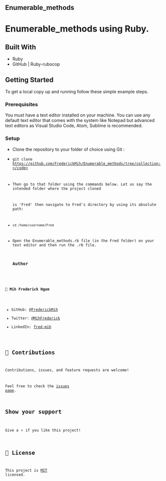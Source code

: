 # [](https://img.shields.io/badge/Microverse-blueviolet)

## Enumerable_methods
# Enumerable_methods using Ruby.
## Built With

- Ruby
- GitHub | Ruby-rubocop
## Getting Started

To get a local copy up and running follow these simple example steps.
 ### Prerequisites
You must have a text editor installed on your machine.
You can use any default text editor that comes with the system like Notepad but advanced text editors
as Visual Studio Code, Atom, Sublime is recommended.
### Setup
* Clone the repository to your folder of choice using Git :

* <code>git clone https://github.com/FrederickMih/Enumerable_methods/tree/collection:</code>

* Then go to that folder using the commands below. Let us say the intended folder where the project cloned

  is 'Fred' then navigate to Fred's directory by using its absolute path:

* <code>cd /home/username/Fred</code>

* Open the Enumerable_methods.rb file (in the Fred folder) on your text editor and then run the .rb file.

   ### Author

👤 **Mih Frederick Ngum**

- GitHub: [@FrederickMih](https://github.com/FrederickMih)
- Twitter: [@MihFrederick](https://twitter.com/MihFrederick)
- LinkedIn: [fred-mih](https://www.linkedin.com/in/fred-mih-495bb31a2/)
## 🤝 Contributions

Contributions, issues, and feature requests are welcome!

Feel free to check the [issues page](https://github.com/FrederickMih/Enumerable_methods/tree/collection/issues).
## Show your support

Give a ⭐️ if you like this project!
## 📝 License

This project is [MIT](https://mit-license.org/) licensed.
